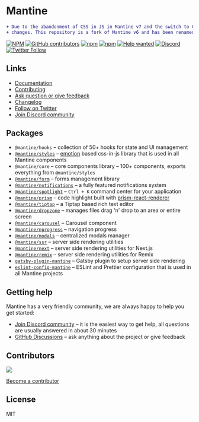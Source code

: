 # Mantine

```diff
+ Due to the abandonment of CSS in JS in Mantine v7 and the switch to CSS modules, the components have undergone
+ changes. This repository is a fork of Mantine v6 and has been renamed CityNight for continued maintenance.
```

[![NPM](https://img.shields.io/npm/l/@mantine/core)](https://github.com/mantinedev/mantine/blob/master/LICENSE)
[![GitHub contributors](https://img.shields.io/github/contributors/mantinedev/mantine)](https://github.com/mantinedev/mantine/graphs/contributors)
[![npm](https://img.shields.io/npm/v/@mantine/core)](https://www.npmjs.com/package/@mantine/core)
[![npm](https://img.shields.io/npm/dm/@mantine/hooks)](https://www.npmjs.com/package/@mantine/hooks)
[![Help wanted](https://img.shields.io/github/labels/mantinedev/mantine/help%20wanted?label=Contribute)](https://github.com/mantinedev/mantine/labels/help%20wanted)
[![Discord](https://img.shields.io/badge/Chat%20on-Discord-%235865f2)](https://discord.gg/wbH82zuWMN)
[![Twitter Follow](https://img.shields.io/twitter/follow/mantinedev?style=social)](https://twitter.com/mantinedev)

## Links

- [Documentation](https://mantine.dev/)
- [Contributing](https://mantine.dev/pages/contributing/)
- [Ask question or give feedback](https://github.com/mantinedev/mantine/discussions)
- [Changelog](https://mantine.dev/pages/changelog/)
- [Follow on Twitter](https://twitter.com/mantinedev)
- [Join Discord community](https://discord.gg/wbH82zuWMN)

## Packages

- `@mantine/hooks` – collection of 50+ hooks for state and UI management
- [`@mantine/styles`](https://mantine.dev/styles/create-styles/) – [emotion](https://emotion.sh/) based css-in-js library that is used in all Mantine components
- `@mantine/core` – core components library – 100+ components, exports everything from `@mantine/styles`
- [`@mantine/form`](https://mantine.dev/form/use-form/) – forms management library
- [`@mantine/notifications`](https://mantine.dev/others/notifications/) – a fully featured notifications system
- [`@mantine/spotlight`](https://mantine.dev/others/spotlight/) – `Ctrl + K` command center for your application
- [`@mantine/prism`](https://mantine.dev/others/prism/) – code highlight built with [prism-react-renderer](https://github.com/FormidableLabs/prism-react-renderer)
- [`@mantine/tiptap`](https://mantine.dev/others/tiptap/) – a Tiptap based rich text editor
- [`@mantine/dropzone`](https://mantine.dev/others/dropzone/) – manages files drag 'n' drop to an area or entire screen
- [`@mantine/carousel`](https://mantine.dev/others/carousel/) – Carousel component
- [`@mantine/nprogress`](https://mantine.dev/others/nprogress/) – navigation progress
- [`@mantine/modals`](https://mantine.dev/others/modals/) – centralized modals manager
- [`@mantine/ssr`](https://mantine.dev/guides/ssr/) – server side rendering utilities
- [`@mantine/next`](https://mantine.dev/guides/next/) – server side rendering utilities for Next.js
- [`@mantine/remix`](https://mantine.dev/guides/remix/) – server side rendering utilities for Remix
- [`gatsby-plugin-mantine`](https://mantine.dev/guides/gatsby/) – Gatsby plugin to setup server side rendering
- [`eslint-config-mantine`](https://www.npmjs.com/package/eslint-config-mantine) – ESLint and Prettier configuration that is used in all Mantine projects

## Getting help

Mantine has a very friendly community, we are always happy to help you get started:

- [Join Discord community](https://discord.gg/wbH82zuWMN) – it is the easiest way to get help, all questions are usually answered in about 30 minutes
- [GitHub Discussions](https://github.com/mantinedev/mantine/discussions) – ask anything about the project or give feedback

## Contributors

<a href="https://github.com/mantinedev/mantine/graphs/contributors">
  <img src="https://contrib.rocks/image?repo=mantinedev/mantine" />
</a>

[Become a contributor](https://mantine.dev/pages/contributing/)

## License

MIT

